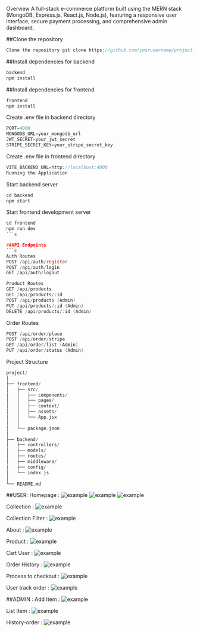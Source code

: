 Overview
A full-stack e-commerce platform built using the MERN stack (MongoDB, Express.js, React.js, Node.js), featuring a responsive user interface, secure payment processing, and comprehensive admin dashboard.

##Clone the repository
```c
Clone the repository git clone https://github.com/yourusername/project-name.git
```

##Install dependencies for backend
```c
backend
npm install
```

##Install dependencies for frontend
```c
frontend
npm install
```

Create .env file in backend directory
```c
PORT=4000
MONGODB_URL=your_mongodb_url
JWT_SECRET=your_jwt_secret
STRIPE_SECRET_KEY=your_stripe_secret_key
```

Create .env file in frontend directory
```c
VITE_BACKEND_URL=http://localhost:4000
Running the Application
```

Start backend server
```c
cd backend
npm start
```

Start frontend development server
```c
cd frontend
npm run dev
```c

##API Endpoints
```c
Auth Routes
POST /api/auth/register
POST /api/auth/login
GET /api/auth/logout
```
```c
Product Routes
GET /api/products
GET /api/products/:id
POST /api/products (Admin)
PUT /api/products/:id (Admin)
DELETE /api/products/:id (Admin)
```

Order Routes
```c
POST /api/order/place
POST /api/order/stripe
GET /api/order/list (Admin)
PUT /api/order/status (Admin)
```

Project Structure

```c
project/
│
├── frontend/
│   ├── src/
│   │   ├── components/
│   │   ├── pages/
│   │   ├── context/
│   │   ├── assets/
│   │   └── App.jsx
│   │
│   └── package.json
│
├── backend/
│   ├── controllers/
│   ├── models/
│   ├── routes/
│   ├── middleware/
│   ├── config/
│   └── index.js
│
└── README.md
```

##USER:
Homepage : 
![example](./screenshots/user/home-page.png)
![example](./screenshots/user/home-page-2.png)
![example](./screenshots/user/home-page-3.png)

Collection :
![example](./screenshots/user/collection.png)

Collection Filter :
![example](./screenshots/user/collection-filter.png)

About :
![example](./screenshots/user/about.png)

Product :
![example](./screenshots/user/products.png)

Cart User :
![example](./screenshots/user/cart.png)

Order History :
![example](./screenshots/user/order-history.png)

Process to checkout :
![example](./screenshots/user/process.png)

User track order :
![example](./screenshots/user/user-track-order.png)

##ADMIN :
Add Item :
![example](./screenshots/admin/admin-add-item.png)

List Item :
![example](./screenshots/admin/admin-list-item.png)

History-order :
![example](./screenshots/admin/admin-history-order.png)









